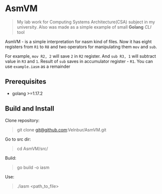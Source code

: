 # AsmVM
> My lab work for Computing Systems Architecture(CSA) subject in my university.
> Also was made as a simple example of small **Golang** _CLI_ tool

AsmVM - is a simple interpretation for nasm kind of files. 
Now it has eight registers from `R1` to `R8` and two operators
for manipulating them `mov` and `sub`.

For example, `mov R2, 2` will save `2` in `R2` register. And `sub R3, 1`
will subtract value in `R3` and `1`. Result of `sub` saves in accumulator
register - `R1`. You can use `example.iasm` as a remainder

## Prerequisites

- golang >=1.17.2

## Build and Install
Clone repository:
> git clone git@github.com:Velnbur/AsmVM.git

Go to src dir:
> cd AsmVM/src/

Build:
> go build -o iasm

Use:
> ./iasm <path_to_file>

